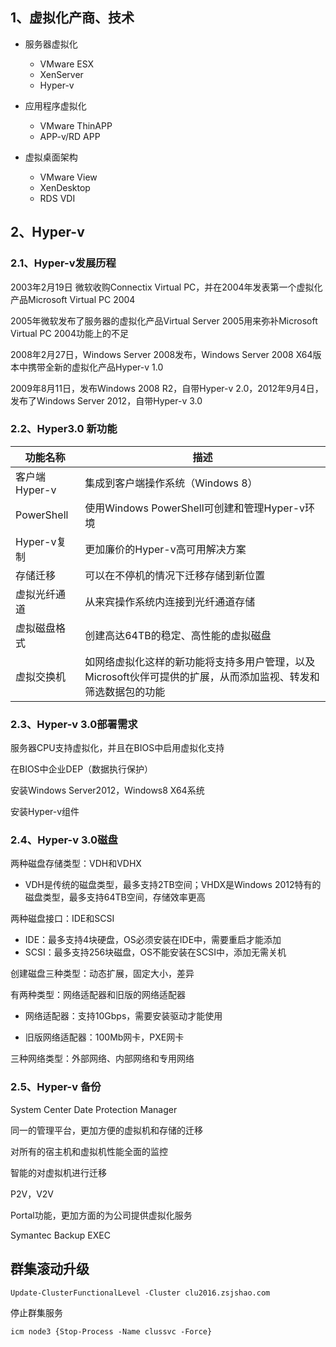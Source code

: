 ## 1、虚拟化产商、技术

- 服务器虚拟化
  - VMware ESX
  - XenServer
  - Hyper-v

- 应用程序虚拟化
  - VMware ThinAPP
  - APP-v/RD APP
- 虚拟桌面架构
  - VMware View
  - XenDesktop
  - RDS VDI

## 2、Hyper-v

### 2.1、Hyper-v发展历程

2003年2月19日 微软收购Connectix Virtual PC，并在2004年发表第一个虚拟化产品Microsoft Virtual PC 2004

2005年微软发布了服务器的虚拟化产品Virtual Server 2005用来弥补Microsoft Virtual PC 2004功能上的不足

2008年2月27日，Windows Server 2008发布，Windows Server 2008 X64版本中携带全新的虚拟化产品Hyper-v 1.0

2009年8月11日，发布Windows 2008 R2，自带Hyper-v 2.0，2012年9月4日，发布了Windows Server 2012，自带Hyper-v 3.0

### 2.2、Hyper3.0 新功能

| 功能名称      | 描述                                                         |
| ------------- | ------------------------------------------------------------ |
| 客户端Hyper-v | 集成到客户端操作系统（Windows 8）                            |
| PowerShell    | 使用Windows PowerShell可创建和管理Hyper-v环境                |
| Hyper-v复制   | 更加廉价的Hyper-v高可用解决方案                              |
| 存储迁移      | 可以在不停机的情况下迁移存储到新位置                         |
| 虚拟光纤通道  | 从来宾操作系统内连接到光纤通道存储                           |
| 虚拟磁盘格式  | 创建高达64TB的稳定、高性能的虚拟磁盘                         |
| 虚拟交换机    | 如网络虚拟化这样的新功能将支持多用户管理，以及Microsoft伙伴可提供的扩展，从而添加监视、转发和筛选数据包的功能 |

### 2.3、Hyper-v 3.0部署需求

服务器CPU支持虚拟化，并且在BIOS中启用虚拟化支持

在BIOS中企业DEP（数据执行保护）

安装Windows Server2012，Windows8 X64系统

安装Hyper-v组件

### 2.4、Hyper-v 3.0磁盘

两种磁盘存储类型：VDH和VDHX

- VDH是传统的磁盘类型，最多支持2TB空间；VHDX是Windows 2012特有的磁盘类型，最多支持64TB空间，存储效率更高

两种磁盘接口：IDE和SCSI

- IDE：最多支持4块硬盘，OS必须安装在IDE中，需要重启才能添加
- SCSI：最多支持256块磁盘，OS不能安装在SCSI中，添加无需关机

创建磁盘三种类型：动态扩展，固定大小，差异

有两种类型：网络适配器和旧版的网络适配器

- 网络适配器：支持10Gbps，需要安装驱动才能使用

- 旧版网络适配器：100Mb网卡，PXE网卡

三种网络类型：外部网络、内部网络和专用网络

### 2.5、Hyper-v 备份

System Center Date Protection Manager

同一的管理平台，更加方便的虚拟机和存储的迁移

对所有的宿主机和虚拟机性能全面的监控

智能的对虚拟机进行迁移

P2V，V2V

Portal功能，更加方面的为公司提供虚拟化服务

Symantec Backup EXEC





## 群集滚动升级



```
Update-ClusterFunctionalLevel -Cluster clu2016.zsjshao.com
```





停止群集服务

```
icm node3 {Stop-Process -Name clussvc -Force}
```





